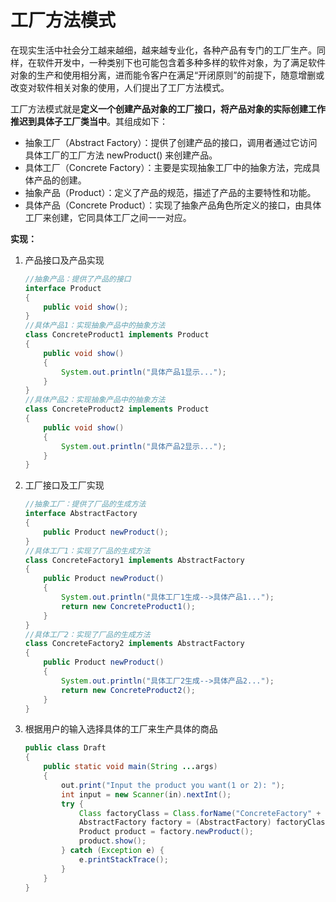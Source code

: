 #  工厂方法模式

在现实生活中社会分工越来越细，越来越专业化，各种产品有专门的工厂生产。同样，在软件开发中，一种类别下也可能包含着多种多样的软件对象，为了满足软件对象的生产和使用相分离，进而能令客户在满足“开闭原则”的前提下，随意增删或改变对软件相关对象的使用，人们提出了工厂方法模式。

工厂方法模式就是**定义一个创建产品对象的工厂接口，将产品对象的实际创建工作推迟到具体子工厂类当中**。其组成如下：

- 抽象工厂（Abstract Factory）：提供了创建产品的接口，调用者通过它访问具体工厂的工厂方法 newProduct() 来创建产品。
- 具体工厂（Concrete Factory）：主要是实现抽象工厂中的抽象方法，完成具体产品的创建。
- 抽象产品（Product）：定义了产品的规范，描述了产品的主要特性和功能。
- 具体产品（Concrete Product）：实现了抽象产品角色所定义的接口，由具体工厂来创建，它同具体工厂之间一一对应。

**实现：**

1. 产品接口及产品实现

   ```java
   //抽象产品：提供了产品的接口
   interface Product
   {
       public void show();
   }
   //具体产品1：实现抽象产品中的抽象方法
   class ConcreteProduct1 implements Product
   {
       public void show()
       {
           System.out.println("具体产品1显示...");
       }
   }
   //具体产品2：实现抽象产品中的抽象方法
   class ConcreteProduct2 implements Product
   {
       public void show()
       {
           System.out.println("具体产品2显示...");
       }
   }
   ```

2. 工厂接口及工厂实现

   ```java
   //抽象工厂：提供了厂品的生成方法
   interface AbstractFactory
   {
       public Product newProduct();
   }
   //具体工厂1：实现了厂品的生成方法
   class ConcreteFactory1 implements AbstractFactory
   {
       public Product newProduct()
       {
           System.out.println("具体工厂1生成-->具体产品1...");
           return new ConcreteProduct1();
       }
   }
   //具体工厂2：实现了厂品的生成方法
   class ConcreteFactory2 implements AbstractFactory
   {
       public Product newProduct()
       {
           System.out.println("具体工厂2生成-->具体产品2...");
           return new ConcreteProduct2();
       }
   }
   ```

3. 根据用户的输入选择具体的工厂来生产具体的商品

   ```java
   public class Draft
   {
       public static void main(String ...args)
       {
           out.print("Input the product you want(1 or 2): ");
           int input = new Scanner(in).nextInt();
           try {
               Class factoryClass = Class.forName("ConcreteFactory" + input);
               AbstractFactory factory = (AbstractFactory) factoryClass.newInstance();
               Product product = factory.newProduct();
               product.show();
           } catch (Exception e) {
               e.printStackTrace();
           }
       }
   }
   ```

   